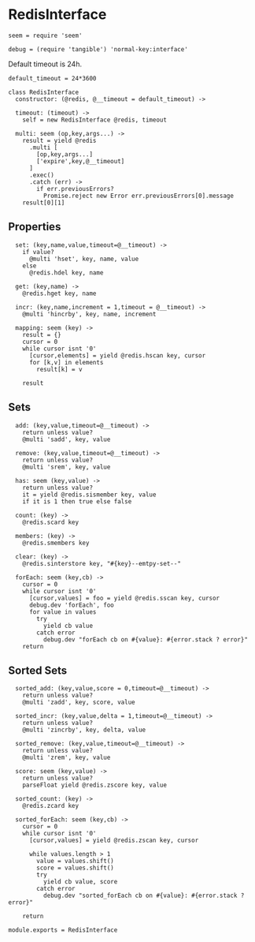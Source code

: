 RedisInterface
==============

    seem = require 'seem'

    debug = (require 'tangible') 'normal-key:interface'

Default timeout is 24h.

    default_timeout = 24*3600

    class RedisInterface
      constructor: (@redis, @__timeout = default_timeout) ->

      timeout: (timeout) ->
        self = new RedisInterface @redis, timeout

      multi: seem (op,key,args...) ->
        result = yield @redis
          .multi [
            [op,key,args...]
            ['expire',key,@__timeout]
          ]
          .exec()
          .catch (err) ->
            if err.previousErrors?
              Promise.reject new Error err.previousErrors[0].message
        result[0][1]

Properties
----------

      set: (key,name,value,timeout=@__timeout) ->
        if value?
          @multi 'hset', key, name, value
        else
          @redis.hdel key, name

      get: (key,name) ->
        @redis.hget key, name

      incr: (key,name,increment = 1,timeout = @__timeout) ->
        @multi 'hincrby', key, name, increment

      mapping: seem (key) ->
        result = {}
        cursor = 0
        while cursor isnt '0'
          [cursor,elements] = yield @redis.hscan key, cursor
          for [k,v] in elements
            result[k] = v

        result

Sets
----

      add: (key,value,timeout=@__timeout) ->
        return unless value?
        @multi 'sadd', key, value

      remove: (key,value,timeout=@__timeout) ->
        return unless value?
        @multi 'srem', key, value

      has: seem (key,value) ->
        return unless value?
        it = yield @redis.sismember key, value
        if it is 1 then true else false

      count: (key) ->
        @redis.scard key

      members: (key) ->
        @redis.smembers key

      clear: (key) ->
        @redis.sinterstore key, "#{key}--emtpy-set--"

      forEach: seem (key,cb) ->
        cursor = 0
        while cursor isnt '0'
          [cursor,values] = foo = yield @redis.sscan key, cursor
          debug.dev 'forEach', foo
          for value in values
            try
              yield cb value
            catch error
              debug.dev "forEach cb on #{value}: #{error.stack ? error}"
        return

Sorted Sets
-----------

      sorted_add: (key,value,score = 0,timeout=@__timeout) ->
        return unless value?
        @multi 'zadd', key, score, value

      sorted_incr: (key,value,delta = 1,timeout=@__timeout) ->
        return unless value?
        @multi 'zincrby', key, delta, value

      sorted_remove: (key,value,timeout=@__timeout) ->
        return unless value?
        @multi 'zrem', key, value

      score: seem (key,value) ->
        return unless value?
        parseFloat yield @redis.zscore key, value

      sorted_count: (key) ->
        @redis.zcard key

      sorted_forEach: seem (key,cb) ->
        cursor = 0
        while cursor isnt '0'
          [cursor,values] = yield @redis.zscan key, cursor

          while values.length > 1
            value = values.shift()
            score = values.shift()
            try
              yield cb value, score
            catch error
              debug.dev "sorted_forEach cb on #{value}: #{error.stack ? error}"

        return

    module.exports = RedisInterface
